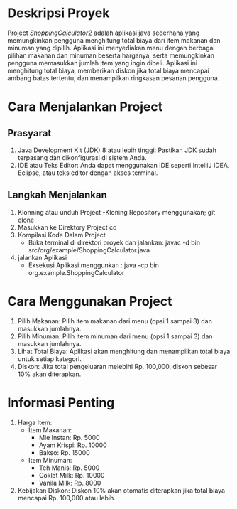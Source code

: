 # Deskripsi Proyek

Project *ShoppingCalculator2* adalah aplikasi java sederhana yang memungkinkan pengguna menghitung total biaya dari item makanan dan minuman yang dipilih. Aplikasi ini menyediakan menu dengan berbagai pilihan makanan dan minuman beserta harganya, serta memungkinkan pengguna memasukkan jumlah item yang ingin dibeli. Aplikasi ini menghitung total biaya, memberikan diskon jika total biaya mencapai ambang batas tertentu, dan menampilkan ringkasan pesanan pengguna.


# Cara Menjalankan Project
## Prasyarat
1. Java Development Kit (JDK) 8 atau lebih tinggi: Pastikan JDK sudah terpasang dan dikonfigurasi di sistem Anda.
2. IDE atau Teks Editor: Anda dapat menggunakan IDE seperti IntelliJ IDEA, Eclipse, atau teks editor dengan akses terminal.

## Langkah Menjalankan

1. Klonning atau unduh Project
    -Kloning Repository menggunakan;
        git clone <repository-url>
2. Masukkan ke Direktory Project
        cd <path-to-project-directory>
3. Kompilasi Kode Dalam Project 
    - Buka terminal di direktori proyek dan jalankan:
        javac -d bin src/org/example/ShoppingCalculator.java
4. jalankan Aplikasi
    - Eksekusi Aplikasi menggunkan :
        java -cp bin org.example.ShoppingCalculator


# Cara Menggunakan Project

1. Pilih Makanan: Pilih item makanan dari menu (opsi 1 sampai 3) dan masukkan jumlahnya.
2. Pilih Minuman: Pilih item minuman dari menu (opsi 1 sampai 3) dan masukkan jumlahnya.
3. Lihat Total Biaya: Aplikasi akan menghitung dan menampilkan total biaya untuk setiap kategori.
4. Diskon: Jika total pengeluaran melebihi Rp. 100,000, diskon sebesar 10% akan diterapkan.


# Informasi Penting

1. Harga Item:
    - Item Makanan:
        - Mie Instan: Rp. 5000
        - Ayam Krispi: Rp. 10000
        - Bakso: Rp. 15000 
    - Item Minuman:
       - Teh Manis: Rp. 5000
       - Coklat Milk: Rp. 10000
       - Vanila Milk: Rp. 8000  
2. Kebijakan Diskon: Diskon 10% akan otomatis diterapkan jika total biaya mencapai Rp. 100,000 atau lebih.

